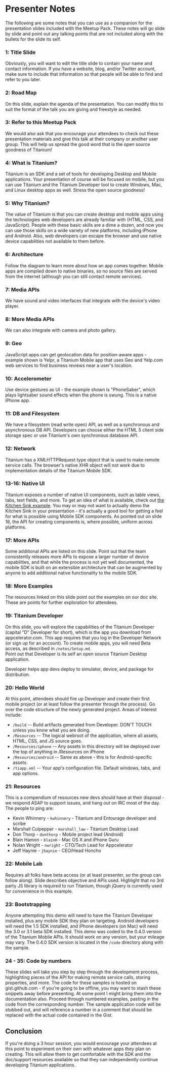 # Presenter Notes

The following are some notes that you can use as a companion for the presentation slides
included with the Meetup Pack.  These notes will go slide by slide and point out any talking
points that are not included along with the bullets for the slide its self.

### 1: Title Slide

Obviously, you will want to edit the title slide to contain your name and contact information.
If you have a website, blog, and/or Twitter account, make sure to include that information so
that people will be able to find and refer to you later.

### 2: Road Map

On this slide, explain the agenda of the presentation.  You can modify this to suit the format
of the talk you are giving and freestyle as needed.

### 3: Refer to this Meetup Pack

We would also ask that you encourage your attendees to check out these presentation materials
and give this talk at their company or another user group.  This will help us spread the good
word that is the open source goodness of Titanium!

### 4: What is Titanium?

Titanium is an SDK and a set of tools for developing Desktop and Mobile applications.  Your presentation
of course will be focused on mobile, but you can use Titanium and the Titanium Developer tool to create
Windows, Mac, and Linux desktop apps as well.  Stress the open source goodness!

### 5: Why Titanium?

The value of Titanium is that you can create desktop and mobile apps using the technologies web
developers are already familiar with (HTML, CSS, and JavaScript).  People with these basic skills
are a dime a dozen, and now you can use those skills on a wide variety of new platforms, including
iPhone and Android.  Also, web developers can escape the browser and use native device capabilities
not available to them before.

### 6: Architecture

Follow the diagram to learn more about how an app comes together.  Mobile apps are compiled down
to native binaries, so no source files are served from the internet (although you can still contact
remote services).

### 7: Media APIs

We have sound and video interfaces that integrate with the device's video player.

### 8: More Media APIs

We can also integrate with camera and photo gallery.

### 9: Geo

JavaScript apps can get geolocation data for position-aware apps - example shown is Yelpr,
a Titanium Mobile app that uses Geo and Yelp.com web services to find business reviews near a
user's location.

### 10: Accelerometer

Use device gestures as UI - the example shown is "PhoneSaber", which plays lightsaber sound effects
when the phone is swung.  This is a native iPhone app.

### 11: DB and Filesystem

We have a filesystem (read write open) API, as well as a synchronous and asynchronous DB API.  Developers
can choose either the HTML 5 client side storage spec or use Titanium's own synchronous database API.

### 12: Network

Titanium has a XMLHTTPRequest type object that is used to make remote service calls.  The browser's native
XHR object will not work due to implementation details of the Titanium Mobile SDK.

### 13-16: Native UI

Titanium exposes a number of native UI components, such as table views, tabs, text fields, and more.  To
get an idea of what is available, check out [the Kitchen Sink example](http://github.com/kwhinnery/KitchenSink).
You may or may not want to actually demo the Kitchen Sink in your presentation - it's actually a good tool
for getting a feel for what is possible using Mobile SDK components.  As pointed out on slide 16, the API
for creating components is, where possible, uniform across platforms.

### 17: More APIs

Some additional APIs are listed on this slide.  Point out that the team consistently releases more APIs
to expose a larger number of device capabilities, and that while the process is not yet well documented,
the mobile SDK is built on an extensible architecture that can be augmented by anyone to add additional
native functionality to the mobile SDK.

### 18: More Examples

The resources linked on this slide point out the examples on our doc site.  These are points for further
exploration for attendees.

### 19: Titanium Developer

On this slide, you will explore the capabilities of the Titanium Developer (capital "D" Developer for short), 
which is the app you download from appcelerator.com.  This app requires that you log in the Developer Network 
(or sign up for an account).  To create mobile apps, you will need Beta access, as described in `/notes/Setup.md`.  
Point out that Developer is its self an open source Titanium Desktop application.

Developer helps app devs deploy to simulator, device, and package for distribution.  

### 20: Hello World

At this point, attendees should fire up Developer and create their first mobile project (or at least follow the
presenter through the process).  Go over the code structure of the newly generated project.  Areas of interest
include:

- `/build` -- Build artifacts generated from Developer.  DON'T TOUCH unless you know what you are doing.
- `/Resources` -- The logical webroot of the application, where all assets, HTML, CSS, and JS source goes.
- `/Resources/iphone` -- Any assets in this directory will be deployed over the top of anything in /Resources on iPhone
- `/Resources/android` -- Same as above - this is for Android-specific assets. 
- `/tiapp.xml` -- Your app's configuration file.  Default windows, tabs, and app options.

### 21: Resources

This is a compendium of resources new devs should have at their disposal - we respond ASAP to support issues,
and hang out on IRC most of the day.  The people to ping are:

- Kevin Whinnery - `kwhinnery` - Titanium and Entourage developer and scribe
- Marshall Culpepper - `marshall_law` - Titanium Desktop Lead
- Don Thorp - `donthorp` - Mobile project lead (Android)
- Blain Hamon - `blainH` - Mac OS X and iPhone Guru
- Nolan Wright - `nwright` - CTO/Tech Lead for Appcelerator
- Jeff Haynie - `jhaynie` - CEO/Head Honcho

### 22: Mobile Lab

Requires all folks have beta access (or at least presenter, so the group can follow along).  Slide describes objective
and APIs used.  Highlight that no 3rd party JS library is required to run Titanium, though jQuery is currently
used for convenience in this example.

### 23: Bootstrapping

Anyone attempting this demo will need to have the Titanium Developer installed, plus any mobile SDK they plan on
targeting.  Android developers will need the 1.5 SDK installed, and iPhone developers (on Mac) will need the 3.0 or
3.1 beta SDK installed.  This demo was coded to the 0.4.0 version of the Titanium Mobile APIs.  It should work on
any version, but your mileage may vary.  The 0.4.0 SDK version is located in the `/code` directory along with the sample.

### 24 - 35: Code by numbers

These slides will take you step by step through the development process, highlighting pieces of the API for making remote
service calls, storing properties, and more.  The code for these samples is hosted on gist.github.com - if you're going
to be offline, you may want to stash these snippets away before presenting.  At some point I might bring them into the
documentation also.  Proceed through numbered examples, pasting in the code from the corresponding number.  The sample
application code will be stubbed out, and will reference a number in a comment that should be replaced with the actual 
code contained in the Gist.

## Conclusion

If you're doing a 3 hour session, you would encourage your attendees at this point to experiment on their own
with whatever apps they plan on creating.  This will allow them to get comfortable with the SDK and the doc/support
resources available so that they can independently continue developing Titanium applications.	